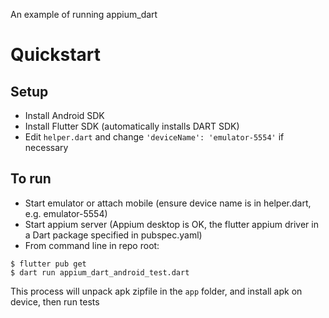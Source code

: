 An example of running appium_dart

# Quickstart
## Setup
* Install Android SDK
* Install Flutter SDK (automatically installs DART SDK)
* Edit `helper.dart` and change `'deviceName': 'emulator-5554'` if necessary

## To run
* Start emulator or attach mobile (ensure device name is in helper.dart, e.g. emulator-5554)
* Start appium server (Appium desktop is OK, the flutter appium driver in a Dart package specified in pubspec.yaml)
* From command line in repo root:
```
$ flutter pub get
$ dart run appium_dart_android_test.dart
```
This process will unpack apk zipfile in the `app` folder, and install apk on device, then run tests
